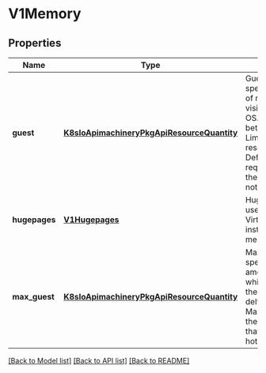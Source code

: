 # V1Memory

## Properties
Name | Type | Description | Notes
------------ | ------------- | ------------- | -------------
**guest** | [**K8sIoApimachineryPkgApiResourceQuantity**](K8sIoApimachineryPkgApiResourceQuantity.md) | Guest allows to specifying the amount of memory which is visible inside the Guest OS. The Guest must lie between Requests and Limits from the resources section. Defaults to the requested memory in the resources section if not specified. | [optional] 
**hugepages** | [**V1Hugepages**](V1Hugepages.md) | Hugepages allow to use hugepages for the VirtualMachineInstance instead of regular memory. | [optional] 
**max_guest** | [**K8sIoApimachineryPkgApiResourceQuantity**](K8sIoApimachineryPkgApiResourceQuantity.md) | MaxGuest allows to specify the maximum amount of memory which is visible inside the Guest OS. The delta between MaxGuest and Guest is the amount of memory that can be hot(un)plugged. | [optional] 

[[Back to Model list]](../README.md#documentation-for-models) [[Back to API list]](../README.md#documentation-for-api-endpoints) [[Back to README]](../README.md)


